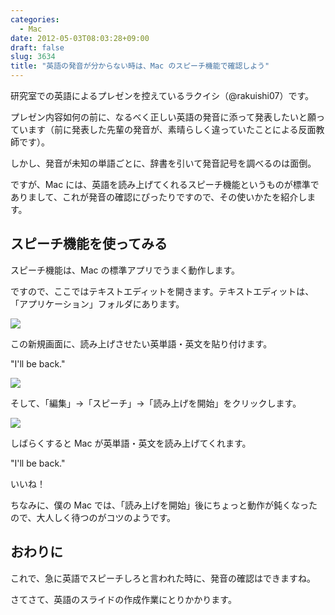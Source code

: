 ```yaml
---
categories:
  - Mac
date: 2012-05-03T08:03:28+09:00
draft: false
slug: 3634
title: "英語の発音が分からない時は、Mac のスピーチ機能で確認しよう"
---
```


研究室での英語によるプレゼンを控えているラクイシ（@rakuishi07）です。

プレゼン内容如何の前に、なるべく正しい英語の発音に添って発表したいと願っています（前に発表した先輩の発音が、素晴らしく違っていたことによる反面教師です）。

しかし、発音が未知の単語ごとに、辞書を引いて発音記号を調べるのは面倒。

ですが、Mac には、英語を読み上げてくれるスピーチ機能というものが標準でありまして、これが発音の確認にぴったりですので、その使いかたを紹介します。

## スピーチ機能を使ってみる

スピーチ機能は、Mac の標準アプリでうまく動作します。

ですので、ここではテキストエディットを開きます。テキストエディットは、「アプリケーション」フォルダにあります。

![](/images/2012/05/3634_1.png)

この新規画面に、読み上げさせたい英単語・英文を貼り付けます。

"I'll be back."

![](/images/2012/05/3634_2.png)

そして、「編集」→「スピーチ」→「読み上げを開始」をクリックします。

![](/images/2012/05/3634_3.png)

しばらくすると Mac が英単語・英文を読み上げてくれます。

"I'll be back."

いいね！

ちなみに、僕の Mac では、「読み上げを開始」後にちょっと動作が鈍くなったので、大人しく待つのがコツのようです。

## おわりに

これで、急に英語でスピーチしろと言われた時に、発音の確認はできますね。

さてさて、英語のスライドの作成作業にとりかかります。
